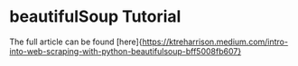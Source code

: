 # beautifulSoup Tutorial

The full article can be found [here]{https://ktreharrison.medium.com/intro-into-web-scraping-with-python-beautifulsoup-bff5008fb607}


